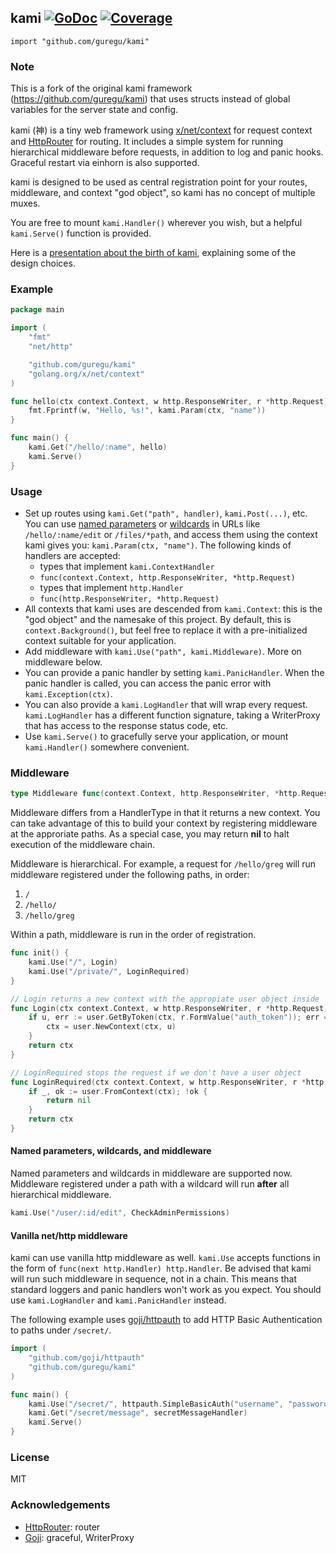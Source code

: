 ## kami [![GoDoc](https://godoc.org/github.com/timcooijmans/kami?status.svg)](https://godoc.org/github.com/timcooijmans/kami) [![Coverage](http://gocover.io/_badge/github.com/timcooijmans/kami?0)](http://gocover.io/github.com/timcooijmans/kami)
`import "github.com/guregu/kami"`

### Note
This is a fork of the original kami framework (https://github.com/guregu/kami) that uses structs instead of global variables for the server state and config.


kami (神) is a tiny web framework using [x/net/context](https://blog.golang.org/context) for request context and [HttpRouter](https://github.com/julienschmidt/httprouter) for routing. It includes a simple system for running hierarchical middleware before requests, in addition to log and panic hooks. Graceful restart via einhorn is also supported.

kami is designed to be used as central registration point for your routes, middleware, and context "god object", so kami has no concept of multiple muxes.

You are free to mount `kami.Handler()` wherever you wish, but a helpful `kami.Serve()` function is provided.

Here is a [presentation about the birth of kami](http://go-talks.appspot.com/github.com/guregu/slides/kami/kami.slide), explaining some of the design choices.

### Example

```go
package main

import (
	"fmt"
	"net/http"

	"github.com/guregu/kami"
	"golang.org/x/net/context"
)

func hello(ctx context.Context, w http.ResponseWriter, r *http.Request) {
	fmt.Fprintf(w, "Hello, %s!", kami.Param(ctx, "name"))
}

func main() {
	kami.Get("/hello/:name", hello)
	kami.Serve()
}
```

### Usage

* Set up routes using `kami.Get("path", handler)`, `kami.Post(...)`, etc. You can use [named parameters](https://github.com/julienschmidt/httprouter#named-parameters) or [wildcards](https://github.com/julienschmidt/httprouter#catch-all-parameters) in URLs like `/hello/:name/edit` or `/files/*path`, and access them using the context kami gives you: `kami.Param(ctx, "name")`. The following kinds of handlers are accepted:
  * types that implement `kami.ContextHandler`
  * `func(context.Context, http.ResponseWriter, *http.Request)`
  * types that implement `http.Handler`
  * `func(http.ResponseWriter, *http.Request)`
* All contexts that kami uses are descended from `kami.Context`: this is the "god object" and the namesake of this project. By default, this is `context.Background()`, but feel free to replace it with a pre-initialized context suitable for your application.
* Add middleware with `kami.Use("path", kami.Middleware)`. More on middleware below.
* You can provide a panic handler by setting `kami.PanicHandler`. When the panic handler is called, you can access the panic error with `kami.Exception(ctx)`.
* You can also provide a `kami.LogHandler` that will wrap every request. `kami.LogHandler` has a different function signature, taking a WriterProxy that has access to the response status code, etc.
* Use `kami.Serve()` to gracefully serve your application, or mount `kami.Handler()` somewhere convenient.

### Middleware
```go
type Middleware func(context.Context, http.ResponseWriter, *http.Request) context.Context
```
Middleware differs from a HandlerType in that it returns a new context. You can take advantage of this to build your context by registering middleware at the approriate paths. As a special case, you may return **nil** to halt execution of the middleware chain.

Middleware is hierarchical. For example, a request for `/hello/greg` will run middleware registered under the following paths, in order:

1. `/`
2. `/hello/`
3. `/hello/greg`

Within a path, middleware is run in the order of registration.

```go
func init() {
	kami.Use("/", Login)
	kami.Use("/private/", LoginRequired)
}

// Login returns a new context with the appropiate user object inside
func Login(ctx context.Context, w http.ResponseWriter, r *http.Request) context.Context {
	if u, err := user.GetByToken(ctx, r.FormValue("auth_token")); err == nil {
		ctx = user.NewContext(ctx, u)
	}
	return ctx
}

// LoginRequired stops the request if we don't have a user object
func LoginRequired(ctx context.Context, w http.ResponseWriter, r *http.Request) context.Context {
	if _, ok := user.FromContext(ctx); !ok {
		return nil
	}
	return ctx
}
```

#### Named parameters, wildcards, and middleware

Named parameters and wildcards in middleware are supported now. Middleware registered under a path with a wildcard will run **after** all hierarchical middleware.

```go
kami.Use("/user/:id/edit", CheckAdminPermissions)
```

#### Vanilla net/http middleware

kami can use vanilla http middleware as well. `kami.Use` accepts functions in the form of `func(next http.Handler) http.Handler`. Be advised that kami will run such middleware in sequence, not in a chain. This means that standard loggers and panic handlers won't work as you expect. You should use `kami.LogHandler` and `kami.PanicHandler` instead.

The following example uses [goji/httpauth](https://github.com/goji/httpauth) to add HTTP Basic Authentication to paths under `/secret/`.

```go
import (
	"github.com/goji/httpauth"
	"github.com/guregu/kami"
)

func main() {
	kami.Use("/secret/", httpauth.SimpleBasicAuth("username", "password"))
	kami.Get("/secret/message", secretMessageHandler)
	kami.Serve()
}
```

### License

MIT

### Acknowledgements

* [HttpRouter](https://github.com/julienschmidt/httprouter): router
* [Goji](https://github.com/zenazn/goji): graceful, WriterProxy
